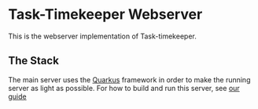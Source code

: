 # Task-Timekeeper Webserver

This is the webserver implementation of Task-timekeeper.

## The Stack

The main server uses the [Quarkus](https://quarkus.io/) framework in order to make the running server as light as possible. For how to build and run this server, see [our guide](build-run_notes.md)